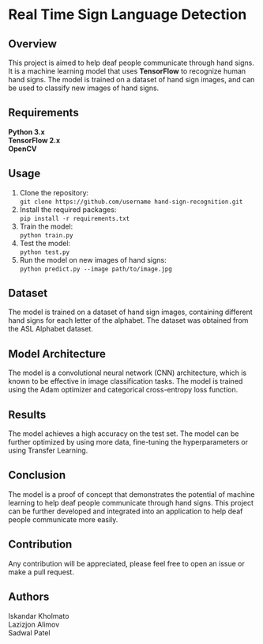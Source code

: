 # **Real Time Sign Language Detection**
## **Overview**
This project is aimed to help deaf people communicate through hand signs. It is a machine learning model that uses **TensorFlow** to recognize human hand signs. The model is trained on a dataset of hand sign images, and can be used to classify new images of hand signs.

## **Requirements**
**Python 3.x**\
**TensorFlow 2.x**\
**OpenCV**

## **Usage**
1. Clone the repository: \
`git clone https://github.com/username hand-sign-recognition.git`
2. Install the required packages:\
`pip install -r requirements.txt`
3. Train the model:\
`python train.py`
4. Test the model:\
`python test.py`
5. Run the model on new images of hand signs:\
`python predict.py --image path/to/image.jpg`

## **Dataset**
The model is trained on a dataset of hand sign images, containing different hand signs for each letter of the alphabet. The dataset was obtained from the ASL Alphabet dataset.

## **Model Architecture**
The model is a convolutional neural network (CNN) architecture, which is known to be effective in image classification tasks. The model is trained using the Adam optimizer and categorical cross-entropy loss function.

## **Results**
The model achieves a high accuracy on the test set. The model can be further optimized by using more data, fine-tuning the hyperparameters or using Transfer Learning.

## **Conclusion**
The model is a proof of concept that demonstrates the potential of machine learning to help deaf people communicate through hand signs. This project can be further developed and integrated into an application to help deaf people communicate more easily.

## **Contribution**
Any contribution will be appreciated, please feel free to open an issue or make a pull request.

## **Authors**
Iskandar Kholmato\
Lazizjon Alimov\
Sadwal Patel
